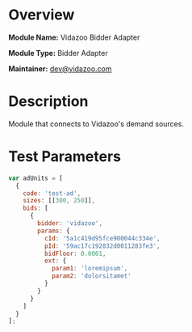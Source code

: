 # Overview

**Module Name:** Vidazoo Bidder Adapter

**Module Type:** Bidder Adapter

**Maintainer:** dev@vidazoo.com

# Description

Module that connects to Vidazoo's demand sources.
 
# Test Parameters
```js
var adUnits = [
  {
    code: 'test-ad',
    sizes: [[300, 250]],
    bids: [
      {
        bidder: 'vidazoo',
        params: {
          cId: '5a1c419d95fce900044c334e',
          pId: '59ac17c192832d0011283fe3',
          bidFloor: 0.0001,
          ext: {
            param1: 'loremipsum',
            param2: 'dolorsitamet'
          }
        }
      }
    ]
  }
];
```
